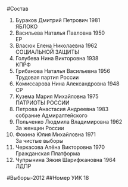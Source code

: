 #Состав
1. Бураков Дмитрий Петрович 1981   
    ЯБЛОКО
2. Васильева Наталья Павловна 1950   
    ЕР
3. Власюк Елена Николаевна 1962   
    СОЦИАЛЬНОЙ ЗАЩИТЫ
4. Голубева Нина Викторовна 1938   
    КПРФ
5. Грибанова Наталья Васильевна 1956   
    Трудовая партия России
6. Комиссарова Нина Александровна 1948   
    СР
7. Кузема Мария Михайловна 1975   
    ПАТРИОТЫ РОССИИ
8. Петрова Анастасия Андреевна 1983   
    собрание Адмиралтейского
9. Польченко Людмила Владимировна 1962   
    За женщин России
10. Фокина Юлия Михайловна 1971   
    За чистые выборы
11. Черкасова Алёна Викторовна 1970   
    Гражданская Платформа
12. Чупрынина Зякия Шарифжановна 1964   
    ЛДПР

#Выборы-2012
##Номер УИК
18